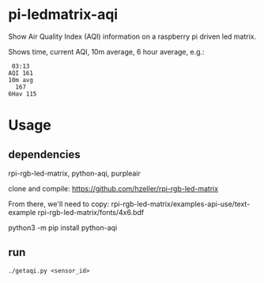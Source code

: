 # pi-ledmatrix-aqi
Show Air Quality Index (AQI) information on a raspberry pi driven led matrix.

Shows time, current AQI, 10m average, 6 hour average, e.g.:

     03:13
    AQI 161
    10m avg
      167
    6Hav 115

# Usage

## dependencies

rpi-rgb-led-matrix, python-aqi, purpleair

clone and compile: https://github.com/hzeller/rpi-rgb-led-matrix

From there, we'll need to copy:
  rpi-rgb-led-matrix/examples-api-use/text-example
  rpi-rgb-led-matrix/fonts/4x6.bdf

python3 -m pip install python-aqi

## run

    ./getaqi.py <sensor_id>
